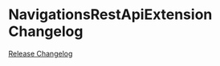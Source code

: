 # NavigationsRestApiExtension Changelog

[Release Changelog](https://github.com/spryker/navigations-rest-api-extension/releases)

